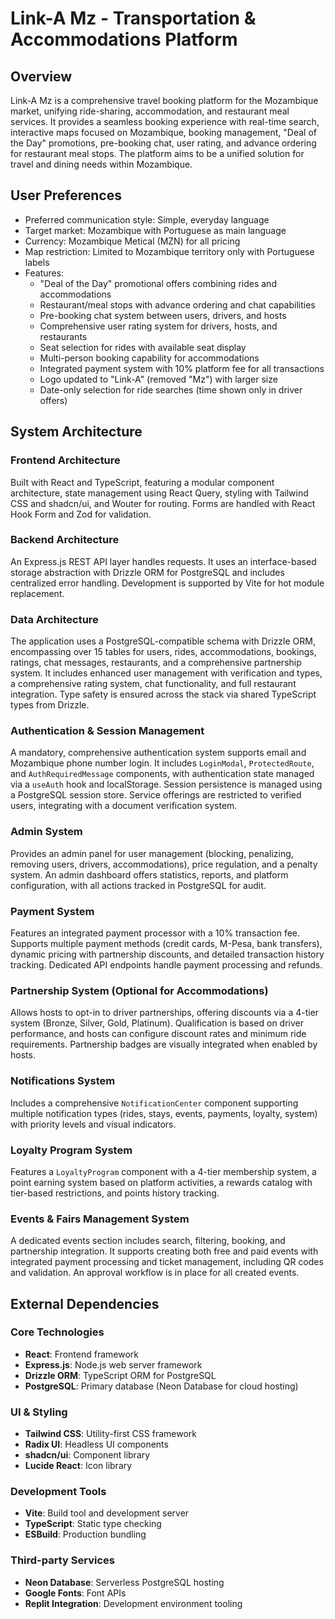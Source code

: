# Link-A Mz - Transportation & Accommodations Platform

## Overview
Link-A Mz is a comprehensive travel booking platform for the Mozambique market, unifying ride-sharing, accommodation, and restaurant meal services. It provides a seamless booking experience with real-time search, interactive maps focused on Mozambique, booking management, "Deal of the Day" promotions, pre-booking chat, user rating, and advance ordering for restaurant meal stops. The platform aims to be a unified solution for travel and dining needs within Mozambique.

## User Preferences
- Preferred communication style: Simple, everyday language
- Target market: Mozambique with Portuguese as main language
- Currency: Mozambique Metical (MZN) for all pricing
- Map restriction: Limited to Mozambique territory only with Portuguese labels
- Features: 
  - "Deal of the Day" promotional offers combining rides and accommodations
  - Restaurant/meal stops with advance ordering and chat capabilities
  - Pre-booking chat system between users, drivers, and hosts
  - Comprehensive user rating system for drivers, hosts, and restaurants
  - Seat selection for rides with available seat display
  - Multi-person booking capability for accommodations
  - Integrated payment system with 10% platform fee for all transactions
  - Logo updated to "Link-A" (removed "Mz") with larger size
  - Date-only selection for ride searches (time shown only in driver offers)

## System Architecture

### Frontend Architecture
Built with React and TypeScript, featuring a modular component architecture, state management using React Query, styling with Tailwind CSS and shadcn/ui, and Wouter for routing. Forms are handled with React Hook Form and Zod for validation.

### Backend Architecture
An Express.js REST API layer handles requests. It uses an interface-based storage abstraction with Drizzle ORM for PostgreSQL and includes centralized error handling. Development is supported by Vite for hot module replacement.

### Data Architecture
The application uses a PostgreSQL-compatible schema with Drizzle ORM, encompassing over 15 tables for users, rides, accommodations, bookings, ratings, chat messages, restaurants, and a comprehensive partnership system. It includes enhanced user management with verification and types, a comprehensive rating system, chat functionality, and full restaurant integration. Type safety is ensured across the stack via shared TypeScript types from Drizzle.

### Authentication & Session Management
A mandatory, comprehensive authentication system supports email and Mozambique phone number login. It includes `LoginModal`, `ProtectedRoute`, and `AuthRequiredMessage` components, with authentication state managed via a `useAuth` hook and localStorage. Session persistence is managed using a PostgreSQL session store. Service offerings are restricted to verified users, integrating with a document verification system.

### Admin System
Provides an admin panel for user management (blocking, penalizing, removing users, drivers, accommodations), price regulation, and a penalty system. An admin dashboard offers statistics, reports, and platform configuration, with all actions tracked in PostgreSQL for audit.

### Payment System
Features an integrated payment processor with a 10% transaction fee. Supports multiple payment methods (credit cards, M-Pesa, bank transfers), dynamic pricing with partnership discounts, and detailed transaction history tracking. Dedicated API endpoints handle payment processing and refunds.

### Partnership System (Optional for Accommodations)
Allows hosts to opt-in to driver partnerships, offering discounts via a 4-tier system (Bronze, Silver, Gold, Platinum). Qualification is based on driver performance, and hosts can configure discount rates and minimum ride requirements. Partnership badges are visually integrated when enabled by hosts.

### Notifications System
Includes a comprehensive `NotificationCenter` component supporting multiple notification types (rides, stays, events, payments, loyalty, system) with priority levels and visual indicators.

### Loyalty Program System
Features a `LoyaltyProgram` component with a 4-tier membership system, a point earning system based on platform activities, a rewards catalog with tier-based restrictions, and points history tracking.

### Events & Fairs Management System
A dedicated events section includes search, filtering, booking, and partnership integration. It supports creating both free and paid events with integrated payment processing and ticket management, including QR codes and validation. An approval workflow is in place for all created events.

## External Dependencies

### Core Technologies
- **React**: Frontend framework
- **Express.js**: Node.js web server framework
- **Drizzle ORM**: TypeScript ORM for PostgreSQL
- **PostgreSQL**: Primary database (Neon Database for cloud hosting)

### UI & Styling
- **Tailwind CSS**: Utility-first CSS framework
- **Radix UI**: Headless UI components
- **shadcn/ui**: Component library
- **Lucide React**: Icon library

### Development Tools
- **Vite**: Build tool and development server
- **TypeScript**: Static type checking
- **ESBuild**: Production bundling

### Third-party Services
- **Neon Database**: Serverless PostgreSQL hosting
- **Google Fonts**: Font APIs
- **Replit Integration**: Development environment tooling